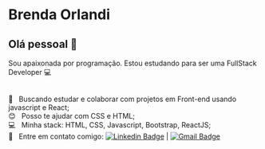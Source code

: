 # Brenda Orlandi

## Olá pessoal 👋
Sou apaixonada por programação.
Estou estudando para ser uma FullStack Developer :computer:

 <br/> :purple_heart: &nbsp; Buscando estudar e colaborar com projetos em Front-end usando javascript e React;
 <br/> :blush: &nbsp; Posso te ajudar com CSS  e HTML;
 <br/> :computer: &nbsp; Minha stack: HTML, CSS, Javascript, Bootstrap, ReactJS;
 <br/> :email: &nbsp; Entre em contato comigo: [![Linkedin Badge](https://img.shields.io/badge/-BrendaOrlandi-blue?style=flat-square&logo=Linkedin&logoColor=white&link=https://www.linkedin.com/in/brenda-orlandi/)](https://www.linkedin.com/in/brenda-orlandi/) 
| 
[![Gmail Badge](https://img.shields.io/badge/-brendasouzaorlandi@gmail.com-c14438?style=flat-square&logo=Gmail&logoColor=white&link=mailto:brendasouzaorlandi@gmail.com)](mailto:brendasouzaorlandi@gmail.com)

```
